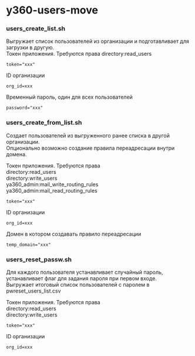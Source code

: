 # y360-users-move

### users_create_list.sh
Выгружает список пользователей из организации и подготавливает для загрузки в другую.  
Токен приложения. Требуются права directory:read_users 
```
token="xxx"
```
ID организации
```
org_id=xxx
```
Временный пароль, один для всех пользователей
```
password="xxx"
```


### users_create_from_list.sh
Создает пользователей из выгруженного ранее списка в другой организации.  
Опционально возможно создание правила переадресации внутри домена.  
  
Токен приложения. Требуются права  
directory:read_users   
directory:write_users  
ya360_admin:mail_write_routing_rules  
ya360_admin:mail_read_routing_rules 
```
token="xxx"
```
ID организации
```
org_id=xxx
```
Домен в котором создавать правило переадресации
```
temp_domain="xxx"
```

### users_reset_passw.sh
Для каждого пользователя устанавливает случайный пароль, устанавливает флаг для задания пароля при первом входе.  
Выгружает итоговый список пользователей с паролем в pwreset_users_list.csv  
  
Токен приложения. Требуются права  
directory:read_users   
directory:write_users  
```
token="xxx"
```
ID организации
```
org_id=xxx
```
